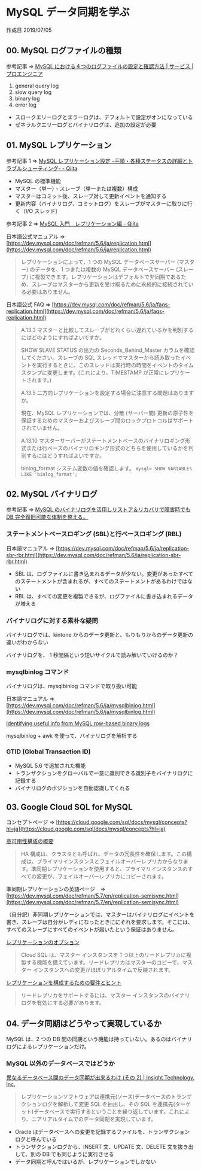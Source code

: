 # MySQL データ同期を学ぶ

作成日 2019/07/05

## 00. MySQL ログファイルの種類

参考記事 => [MySQL における４つのログファイルの設定と確認方法 \| サービス \| プロエンジニア](https://proengineer.internous.co.jp/content/columnfeature/7002)

1. general query log
1. slow query log
1. binary log
1. error log

- スロークエリーログとエラーログは、デフォルトで設定がオンになっている
- ゼネラルクエリーログとバイナリログは、追加の設定が必要

## 01. MySQL レプリケーション

参考記事 1 => [MySQL レプリケーション設定 \-手順・各種ステータスの詳細とトラブルシューティング\- \- Qiita](https://qiita.com/mamy1326/items/a337ed0fa22104b08f3d)

- MySQL の標準機能
- マスター（単一）・スレーブ（単一または複数）構成
- マスターはコミット後、スレーブ対して更新イベントを通知する
- 更新内容（バイナリログ、コミットログ）をスレーブがマスターに取りに行く（I/O スレッド）

参考記事 2 => [MySQL 入門　レプリケーション編 \- Qiita](https://qiita.com/Tocyuki/items/c224cef57493f536a941)

日本語公式マニュアル => [https://dev.mysql.com/doc/refman/5.6/ja/replication.html](https://dev.mysql.com/doc/refman/5.6/ja/replication.html)

> レプリケーションによって、1 つの MySQL データベースサーバー (マスター) のデータを、1 つまたは複数の MySQL データベースサーバー (スレーブ) に複製できます。レプリケーションはデフォルトで非同期であるため、スレーブはマスターから更新を受け取るために永続的に接続されている必要はありません。

日本語公式 FAQ => [https://dev.mysql.com/doc/refman/5.6/ja/faqs-replication.html](https://dev.mysql.com/doc/refman/5.6/ja/faqs-replication.html)

> A.13.3 マスターと比較してスレーブがどれくらい遅れているかを判別するにはどのようにすればよいですか。
>
> SHOW SLAVE STATUS の出力の Seconds_Behind_Master カラムを確認してください。スレーブの SQL スレッドでマスターから読み取ったイベントを実行するときに、このスレッドは実行時の時間をイベントのタイムスタンプに変更します。(これにより、TIMESTAMP が正常にレプリケートされます。)
>
> A.13.5 二方向レプリケーションを設定する場合に注意する問題はありますか。
>
> 現在、MySQL レプリケーションでは、分散 (サーバー間) 更新の原子性を保証するためのマスターおよびスレーブ間のロックプロトコルはサポートされていません。
>
> A.13.10 マスターサーバーがステートメントベースのバイナリロギング形式または行ベースのバイナリロギング形式のどちらを使用しているかを判別するにはどうすればよいですか。
>
> binlog_format システム変数の値を確認します。
> `mysql> SHOW VARIABLES LIKE 'binlog_format';`

## 02. MySQL バイナリログ

参考記事 => [MySQL のバイナリログを活用しリストア＆リカバリで障害時でも DB 完全復旧可能な体制を整える。](https://www.ritolab.com/entry/98)

### ステートメントベースロギング (SBL)と行ベースロギング (RBL)

日本語マニュアル => [https://dev.mysql.com/doc/refman/5.6/ja/replication-sbr-rbr.html](https://dev.mysql.com/doc/refman/5.6/ja/replication-sbr-rbr.html)

- SBL は、ログファイルに書き込まれるデータが少ない。変更があったすべてのステートメントが含まれるが、すべてのステートメントがあるわけではない
- RBL は、すべての変更を複製できるが、ログファイルに書き込まれるデータが増える

### バイナリログに対する素朴な疑問

バイナリログでは、kintone からのデータ更新と、もりもりからのデータ更新の違いがわからない

バイナリログを、 1 秒間隔という短いサイクルで読み解いていけるのか？

### mysqlbinlog コマンド

バイナリログは、mysqlbinlog コマンドで取り扱い可能

日本語マニュアル => [https://dev.mysql.com/doc/refman/5.6/ja/mysqlbinlog.html](https://dev.mysql.com/doc/refman/5.6/ja/mysqlbinlog.html)

[Identifying useful info from MySQL row\-based binary logs](https://www.percona.com/blog/2015/01/20/identifying-useful-information-mysql-row-based-binary-logs/)

mysqlbinlog + awk を使って、バイナリログを解析する

### GTID (Global Transaction ID)

- MySQL 5.6 で追加された機能
- トランザクションをグローバルで一意に識別できる識別子をバイナリログに記録する
- バイナリログのポジションを自動認識してくれる

## 03. Google Cloud SQL for MySQL

コンセプトページ => [https://cloud.google.com/sql/docs/mysql/concepts?hl=ja](https://cloud.google.com/sql/docs/mysql/concepts?hl=ja)

[高可用性構成の概要](https://cloud.google.com/sql/docs/mysql/high-availability?hl=ja)

> HA 構成は、クラスタとも呼ばれ、データの冗長性を確保します。この構成は、プライマリインスタンスとフェイルオーバーレプリカからなります。準同期レプリケーションを使用すると、プライマリインスタンスのすべての変更が、フェイルオーバーレプリカにコピーされます。

準同期レプリケーションの英語ページ　=> [https://dev.mysql.com/doc/refman/5.7/en/replication-semisync.html](https://dev.mysql.com/doc/refman/5.7/en/replication-semisync.html)

（自分訳）非同期レプリケーションでは、マスターはバイナリログにイベントを書き、スレーブは自分がレディになったときににそれを要求します。そこには、すべてのスレーブにすべてのイベントが届いたという保証はありません。

[レプリケーションのオプション](https://cloud.google.com/sql/docs/mysql/replication/?hl=ja)

> Cloud SQL は、マスター インスタンスを 1 つ以上のリードレプリカに複製する機能を備えています。リードレプリカはマスターのコピーで、マスター インスタンスへの変更がほぼリアルタイムで反映されます。

[レプリケーションを構成するための要件とヒント](https://cloud.google.com/sql/docs/mysql/replication/tips?hl=ja)

> リードレプリカをサポートするには、マスター インスタンスのバイナリログを有効にする必要があります。

## 04. データ同期はどうやって実現しているか

MySQL は、2 つの DB 間の同期という機能は持っていない。あるのはバイナリログによるレプリケーションだけ。

### MySQL 以外のデータベースではどうか

[異なるデータベース間のデータ同期が出来るわけ \(その 2\) \| Insight Technology, Inc\.](https://www.insight-tec.com/blog/technical/20180312_attunity2)

> レプリケーションソフトウェアは連携元(ソース)データベースのトランザクションログを解析して変更 SQL を抽出し、その SQL を連携先(ターゲット)データベースで実行するということを繰り返しています。これにより、ニアリアルタイムでのデータ同期を実現しています。

- Oracle はデータベースへの変更を記録するファイルを、トランザクションログと呼んでいる
- トランザクションログから、INSERT 文、UPDATE 文、DELETE 文を抜き出して、別の DB でも同じように実行させる
- データ同期と呼んではいるが、レプリケーションでしかない
